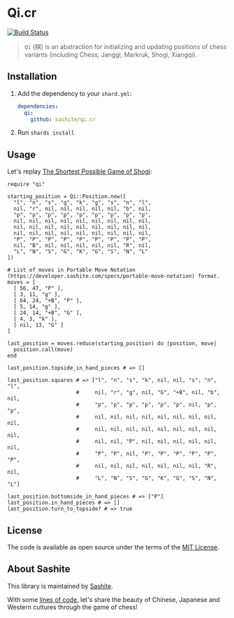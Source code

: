 # Qi.cr

[![Build Status](https://travis-ci.org/sashite/qi.cr.svg?branch=master)](https://travis-ci.org/sashite/qi.cr)

> `Qi` (棋) is an abstraction for initializing and updating positions of chess variants (including Chess, Janggi, Markruk, Shogi, Xiangqi).

## Installation

1. Add the dependency to your `shard.yml`:

   ```yaml
   dependencies:
     qi:
       github: sashite/qi.cr
   ```

2. Run `shards install`

## Usage

Let's replay [The Shortest Possible Game of Shogi](https://userpages.monmouth.com/~colonel/shortshogi.html):

```crystal
require "qi"

starting_position = Qi::Position.new([
  "l", "n", "s", "g", "k", "g", "s", "n", "l",
  nil, "r", nil, nil, nil, nil, nil, "b", nil,
  "p", "p", "p", "p", "p", "p", "p", "p", "p",
  nil, nil, nil, nil, nil, nil, nil, nil, nil,
  nil, nil, nil, nil, nil, nil, nil, nil, nil,
  nil, nil, nil, nil, nil, nil, nil, nil, nil,
  "P", "P", "P", "P", "P", "P", "P", "P", "P",
  nil, "B", nil, nil, nil, nil, nil, "R", nil,
  "L", "N", "S", "G", "K", "G", "S", "N", "L"
])

# List of moves in Portable Move Notation (https://developer.sashite.com/specs/portable-move-notation) format.
moves = [
  [ 56, 47, "P" ],
  [ 3, 11, "g" ],
  [ 64, 24, "+B", "P" ],
  [ 5, 14, "g" ],
  [ 24, 14, "+B", "G" ],
  [ 4, 3, "k" ],
  [ nil, 13, "G" ]
]

last_position = moves.reduce(starting_position) do |position, move|
  position.call(move)
end

last_position.topside_in_hand_pieces # => []

last_position.squares # => ["l", "n", "s", "k", nil, nil, "s", "n", "l",
                      #     nil, "r", "g", nil, "G", "+B", nil, "b", nil,
                      #     "p", "p", "p", "p", "p", "p", nil, "p", "p",
                      #     nil, nil, nil, nil, nil, nil, nil, nil, nil,
                      #     nil, nil, nil, nil, nil, nil, nil, nil, nil,
                      #     nil, nil, "P", nil, nil, nil, nil, nil, nil,
                      #     "P", "P", nil, "P", "P", "P", "P", "P", "P",
                      #     nil, nil, nil, nil, nil, nil, nil, "R", nil,
                      #     "L", "N", "S", "G", "K", "G", "S", "N", "L"]

last_position.bottomside_in_hand_pieces # => ["P"]
last_position.in_hand_pieces # => []
last_position.turn_to_topside? # => true
```

## License

The code is available as open source under the terms of the [MIT License](https://opensource.org/licenses/MIT).

## About Sashite

This library is maintained by [Sashite](https://sashite.com/).

With some [lines of code](https://github.com/sashite/), let's share the beauty of Chinese, Japanese and Western cultures through the game of chess!
